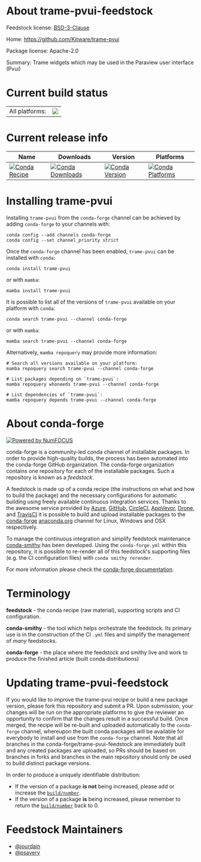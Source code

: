 About trame-pvui-feedstock
==========================

Feedstock license: [BSD-3-Clause](https://github.com/conda-forge/trame-pvui-feedstock/blob/main/LICENSE.txt)

Home: https://github.com/Kitware/trame-pvui

Package license: Apache-2.0

Summary: Trame widgets which may be used in the Paraview user interface (Pvui)

Current build status
====================


<table><tr><td>All platforms:</td>
    <td>
      <a href="https://dev.azure.com/conda-forge/feedstock-builds/_build/latest?definitionId=21212&branchName=main">
        <img src="https://dev.azure.com/conda-forge/feedstock-builds/_apis/build/status/trame-pvui-feedstock?branchName=main">
      </a>
    </td>
  </tr>
</table>

Current release info
====================

| Name | Downloads | Version | Platforms |
| --- | --- | --- | --- |
| [![Conda Recipe](https://img.shields.io/badge/recipe-trame--pvui-green.svg)](https://anaconda.org/conda-forge/trame-pvui) | [![Conda Downloads](https://img.shields.io/conda/dn/conda-forge/trame-pvui.svg)](https://anaconda.org/conda-forge/trame-pvui) | [![Conda Version](https://img.shields.io/conda/vn/conda-forge/trame-pvui.svg)](https://anaconda.org/conda-forge/trame-pvui) | [![Conda Platforms](https://img.shields.io/conda/pn/conda-forge/trame-pvui.svg)](https://anaconda.org/conda-forge/trame-pvui) |

Installing trame-pvui
=====================

Installing `trame-pvui` from the `conda-forge` channel can be achieved by adding `conda-forge` to your channels with:

```
conda config --add channels conda-forge
conda config --set channel_priority strict
```

Once the `conda-forge` channel has been enabled, `trame-pvui` can be installed with `conda`:

```
conda install trame-pvui
```

or with `mamba`:

```
mamba install trame-pvui
```

It is possible to list all of the versions of `trame-pvui` available on your platform with `conda`:

```
conda search trame-pvui --channel conda-forge
```

or with `mamba`:

```
mamba search trame-pvui --channel conda-forge
```

Alternatively, `mamba repoquery` may provide more information:

```
# Search all versions available on your platform:
mamba repoquery search trame-pvui --channel conda-forge

# List packages depending on `trame-pvui`:
mamba repoquery whoneeds trame-pvui --channel conda-forge

# List dependencies of `trame-pvui`:
mamba repoquery depends trame-pvui --channel conda-forge
```


About conda-forge
=================

[![Powered by
NumFOCUS](https://img.shields.io/badge/powered%20by-NumFOCUS-orange.svg?style=flat&colorA=E1523D&colorB=007D8A)](https://numfocus.org)

conda-forge is a community-led conda channel of installable packages.
In order to provide high-quality builds, the process has been automated into the
conda-forge GitHub organization. The conda-forge organization contains one repository
for each of the installable packages. Such a repository is known as a *feedstock*.

A feedstock is made up of a conda recipe (the instructions on what and how to build
the package) and the necessary configurations for automatic building using freely
available continuous integration services. Thanks to the awesome service provided by
[Azure](https://azure.microsoft.com/en-us/services/devops/), [GitHub](https://github.com/),
[CircleCI](https://circleci.com/), [AppVeyor](https://www.appveyor.com/),
[Drone](https://cloud.drone.io/welcome), and [TravisCI](https://travis-ci.com/)
it is possible to build and upload installable packages to the
[conda-forge](https://anaconda.org/conda-forge) [anaconda.org](https://anaconda.org/)
channel for Linux, Windows and OSX respectively.

To manage the continuous integration and simplify feedstock maintenance
[conda-smithy](https://github.com/conda-forge/conda-smithy) has been developed.
Using the ``conda-forge.yml`` within this repository, it is possible to re-render all of
this feedstock's supporting files (e.g. the CI configuration files) with ``conda smithy rerender``.

For more information please check the [conda-forge documentation](https://conda-forge.org/docs/).

Terminology
===========

**feedstock** - the conda recipe (raw material), supporting scripts and CI configuration.

**conda-smithy** - the tool which helps orchestrate the feedstock.
                   Its primary use is in the construction of the CI ``.yml`` files
                   and simplify the management of *many* feedstocks.

**conda-forge** - the place where the feedstock and smithy live and work to
                  produce the finished article (built conda distributions)


Updating trame-pvui-feedstock
=============================

If you would like to improve the trame-pvui recipe or build a new
package version, please fork this repository and submit a PR. Upon submission,
your changes will be run on the appropriate platforms to give the reviewer an
opportunity to confirm that the changes result in a successful build. Once
merged, the recipe will be re-built and uploaded automatically to the
`conda-forge` channel, whereupon the built conda packages will be available for
everybody to install and use from the `conda-forge` channel.
Note that all branches in the conda-forge/trame-pvui-feedstock are
immediately built and any created packages are uploaded, so PRs should be based
on branches in forks and branches in the main repository should only be used to
build distinct package versions.

In order to produce a uniquely identifiable distribution:
 * If the version of a package **is not** being increased, please add or increase
   the [``build/number``](https://docs.conda.io/projects/conda-build/en/latest/resources/define-metadata.html#build-number-and-string).
 * If the version of a package **is** being increased, please remember to return
   the [``build/number``](https://docs.conda.io/projects/conda-build/en/latest/resources/define-metadata.html#build-number-and-string)
   back to 0.

Feedstock Maintainers
=====================

* [@jourdain](https://github.com/jourdain/)
* [@psavery](https://github.com/psavery/)

